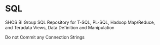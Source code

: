 # SQL

SHOS BI Group SQL Repository for T-SQL, PL-SQL, Hadoop Map/Reduce, and Teradata Views, Data Definition and Manipulation

Do not Commit any Connection Strings
